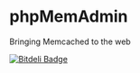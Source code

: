 phpMemAdmin
===========

Bringing Memcached to the web


[![Bitdeli Badge](https://d2weczhvl823v0.cloudfront.net/clickalicious/phpmemadmin/trend.png)](https://bitdeli.com/free "Bitdeli Badge")

